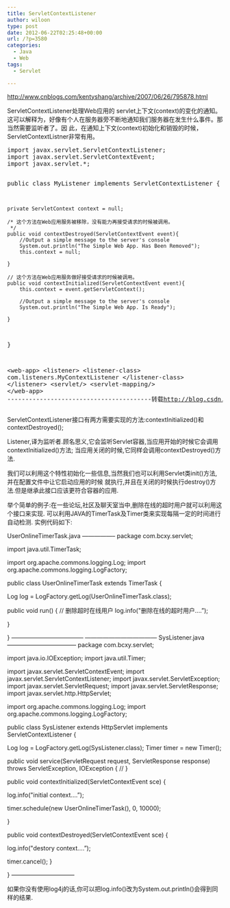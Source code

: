 ```yaml
---
title: ServletContextListener
author: wiloon
type: post
date: 2012-06-22T02:25:48+00:00
url: /?p=3580
categories:
  - Java
  - Web
tags:
  - Servlet

---
```

<http://www.cnblogs.com/kentyshang/archive/2007/06/26/795878.html>

ServletContextListener处理Web应用的 servlet上下文(context)的变化的通知。这可以解释为，好像有个人在服务器旁不断地通知我们服务器在发生什么事件。那当然需要监听者了。因 此，在通知上下文(context)初始化和销毁的时候，ServletContextListner非常有用。

<div id="cnblogs_post_body">
  <pre>import javax.servlet.ServletContextListener;
import javax.servlet.ServletContextEvent;
import javax.servlet.*;

public	class MyListener implements ServletContextListener {

	private ServletContext context = null;

	/* 这个方法在Web应用服务被移除，没有能力再接受请求的时候被调用。
	 */
	public void contextDestroyed(ServletContextEvent event){
		//Output a simple message to the server's console
		System.out.println("The Simple Web App. Has Been Removed");
		this.context = null;

	}

	// 这个方法在Web应用服务做好接受请求的时候被调用。
	public void contextInitialized(ServletContextEvent event){
		this.context = event.getServletContext();

		//Output a simple message to the server's console
		System.out.println("The Simple Web App. Is Ready");

	}
}

&lt;web-app&gt;
	&lt;listener&gt;
		&lt;listener-class&gt;
			com.listeners.MyContextListener
		&lt;/listener-class&gt;
	&lt;/listener&gt;
	&lt;servlet/&gt;
	&lt;servlet-mapping/&gt;
&lt;/web-app&gt;
----------------------------------------转载<a href="http://blog.csdn.net/ezerg/archive/2004/09/24/115894.aspx">http://blog.csdn.net/ezerg/archive/2004/09/24/115894.aspx</a></pre>
  
  <p>
    ServletContextListener接口有两方需要实现的方法:contextInitialized()和contextDestroyed();
  </p>
  
  <p>
    Listener,译为监听者.顾名思义,它会监听Servlet容器,当应用开始的时候它会调用contextInitialized()方法;
 当应用关闭的时候,它同样会调用contextDestroyed()方法.
  </p>
  
  <p>
    我们可以利用这个特性初始化一些信息,当然我们也可以利用Servlet类init()方法,并在配置文件中让它启动应用的时候
 就执行,并且在关闭的时候执行destroy()方法.但是继承此接口应该更符合容器的应用.
  </p>
  
  <p>
    举个简单的例子:在一些论坛,社区及聊天室当中,删除在线的超时用户就可以利用这个接口来实现.
 可以利用JAVA的TimerTask及Timer类来实现每隔一定的时间进行自动检测.
 实例代码如下:
  </p>
  
  <p>
    UserOnlineTimerTask.java
 &#8212;&#8212;&#8212;&#8212;&#8212;&#8211;
 package com.bcxy.servlet;
  </p>
  
  <p>
    import java.util.TimerTask;
  </p>
  
  <p>
    import org.apache.commons.logging.Log;
 import org.apache.commons.logging.LogFactory;
  </p>
  
  <p>
    public class UserOnlineTimerTask extends TimerTask {
  </p>
  
  <p>
    Log log = LogFactory.getLog(UserOnlineTimerTask.class);
  </p>
  
  <p>
    public void run() {
 // 删除超时在线用户
 log.info("删除在线的超时用户&#8230;.&#8221;);
  </p>
  
  <p>
    }
  </p>
  
  <p>
    }
 &#8212;&#8212;&#8212;&#8212;&#8212;&#8212;&#8212;&#8212;&#8212;&#8212;&#8212;&#8212;
 &#8212;&#8212;&#8212;&#8212;&#8212;&#8212;&#8212;&#8212;&#8212;&#8212;&#8212;&#8212;
 SysListener.java
 &#8212;&#8212;&#8212;&#8212;&#8212;&#8212;&#8212;&#8212;&#8212;&#8212;&#8212;&#8211;
 package com.bcxy.servlet;
  </p>
  
  <p>
    import java.io.IOException;
 import java.util.Timer;
  </p>
  
  <p>
    import javax.servlet.ServletContextEvent;
 import javax.servlet.ServletContextListener;
 import javax.servlet.ServletException;
 import javax.servlet.ServletRequest;
 import javax.servlet.ServletResponse;
 import javax.servlet.http.HttpServlet;
  </p>
  
  <p>
    import org.apache.commons.logging.Log;
 import org.apache.commons.logging.LogFactory;
  </p>
  
  <p>
    public class SysListener
 extends HttpServlet
 implements ServletContextListener {
  </p>
  
  <p>
    Log log = LogFactory.getLog(SysListener.class);
 Timer timer = new Timer();
  </p>
  
  <p>
    public void service(ServletRequest request, ServletResponse response)
 throws ServletException, IOException {
 //
 }
  </p>
  
  <p>
    public void contextInitialized(ServletContextEvent sce) {
  </p>
  
  <p>
    log.info("initial context&#8230;.&#8221;);
  </p>
  
  <p>
    timer.schedule(new UserOnlineTimerTask(), 0, 10000);
  </p>
  
  <p>
    }
  </p>
  
  <p>
    public void contextDestroyed(ServletContextEvent sce) {
  </p>
  
  <p>
    log.info("destory context&#8230;.&#8221;);
  </p>
  
  <p>
    timer.cancel();
 }
  </p>
  
  <p>
    }
 &#8212;&#8212;&#8212;&#8212;&#8212;&#8212;&#8212;&#8212;&#8212;&#8212;&#8211;
  </p>
  
  <p>
    如果你没有使用log4j的话,你可以把log.info()改为System.out.println()会得到同样的结果.
  </p>
</div>